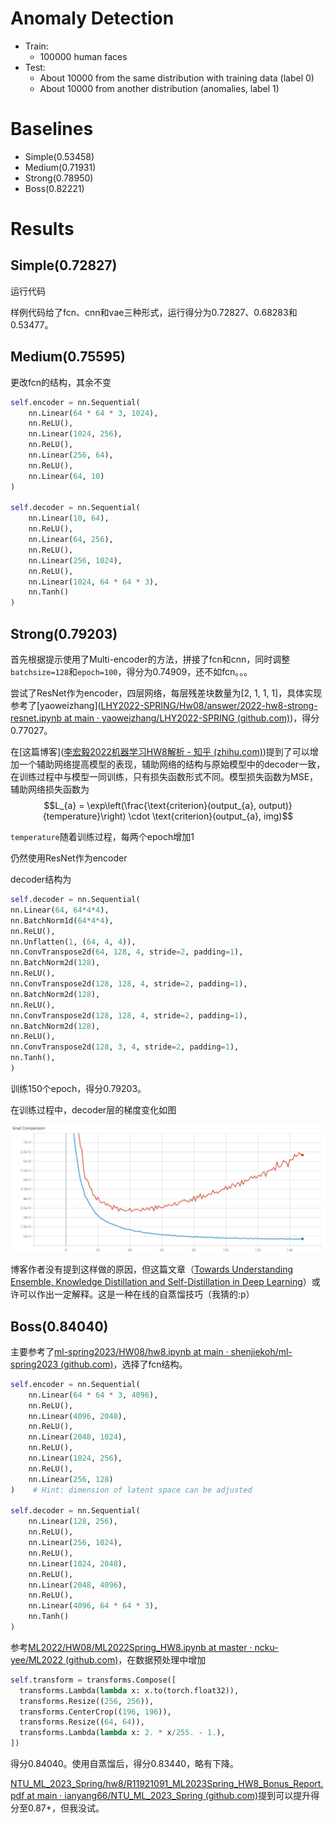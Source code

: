 # Anomaly Detection

- Train: 
	- 100000 human faces
- Test: 
	- About 10000 from the same distribution with training data (label 0)
	- About 10000 from another distribution (anomalies, label 1)

# Baselines

- Simple(0.53458)
- Medium(0.71931)
- Strong(0.78950)
- Boss(0.82221)

# Results

## Simple(0.72827)

运行代码

样例代码给了fcn、cnn和vae三种形式，运行得分为0.72827、0.68283和0.53477。

## Medium(0.75595)

更改fcn的结构，其余不变

```python
self.encoder = nn.Sequential(
    nn.Linear(64 * 64 * 3, 1024),
    nn.ReLU(),
    nn.Linear(1024, 256),
    nn.ReLU(), 
    nn.Linear(256, 64), 
    nn.ReLU(), 
    nn.Linear(64, 10)
)

self.decoder = nn.Sequential(
    nn.Linear(10, 64),
    nn.ReLU(), 
    nn.Linear(64, 256),
    nn.ReLU(),
    nn.Linear(256, 1024),
    nn.ReLU(), 
    nn.Linear(1024, 64 * 64 * 3), 
    nn.Tanh()
)
```

## Strong(0.79203)

首先根据提示使用了Multi-encoder的方法，拼接了fcn和cnn，同时调整`batchsize=128`和`epoch=100`，得分为0.74909，还不如fcn。。。

尝试了ResNet作为encoder，四层网络，每层残差块数量为[2, 1, 1, 1]，具体实现参考了[yaoweizhang]([LHY2022-SPRING/Hw08/answer/2022-hw8-strong-resnet.ipynb at main · yaoweizhang/LHY2022-SPRING (github.com)](https://github.com/yaoweizhang/LHY2022-SPRING/blob/main/Hw08/answer/2022-hw8-strong-resnet.ipynb))，得分0.77027。

在[这篇博客]([李宏毅2022机器学习HW8解析 - 知乎 (zhihu.com)](https://zhuanlan.zhihu.com/p/529030465))提到了可以增加一个辅助网络提高模型的表现，辅助网络的结构与原始模型中的decoder一致，在训练过程中与模型一同训练，只有损失函数形式不同。模型损失函数为MSE，辅助网络损失函数为
$$L_{a} = \exp\left(\frac{\text{criterion}(output_{a}, output)}{temperature}\right) \cdot \text{criterion}(output_{a}, img)$$

`temperature`随着训练过程，每两个epoch增加1

仍然使用ResNet作为encoder

decoder结构为

```python
self.decoder = nn.Sequential(
nn.Linear(64, 64*4*4),
nn.BatchNorm1d(64*4*4),
nn.ReLU(),
nn.Unflatten(1, (64, 4, 4)),
nn.ConvTranspose2d(64, 128, 4, stride=2, padding=1),
nn.BatchNorm2d(128),
nn.ReLU(),
nn.ConvTranspose2d(128, 128, 4, stride=2, padding=1),
nn.BatchNorm2d(128),
nn.ReLU(),
nn.ConvTranspose2d(128, 128, 4, stride=2, padding=1),
nn.BatchNorm2d(128),
nn.ReLU(),
nn.ConvTranspose2d(128, 3, 4, stride=2, padding=1),
nn.Tanh(),
)
```

训练150个epoch，得分0.79203。

在训练过程中，decoder层的梯度变化如图

![](grad_comparision.png)

博客作者没有提到这样做的原因，但这篇文章（[Towards Understanding Ensemble, Knowledge Distillation and Self-Distillation in Deep Learning]([arxiv.org/pdf/2012.09816](https://arxiv.org/pdf/2012.09816))）或许可以作出一定解释。这是一种在线的自蒸馏技巧（我猜的:p）

## Boss(0.84040)

主要参考了[ml-spring2023/HW08/hw8.ipynb at main · shenjiekoh/ml-spring2023 (github.com)](https://github.com/shenjiekoh/ml-spring2023/blob/main/HW08/hw8.ipynb)，选择了fcn结构。

```python
self.encoder = nn.Sequential(
    nn.Linear(64 * 64 * 3, 4096),
    nn.ReLU(),
    nn.Linear(4096, 2048),
    nn.ReLU(), 
    nn.Linear(2048, 1024), 
    nn.ReLU(), 
    nn.Linear(1024, 256),
    nn.ReLU(),
    nn.Linear(256, 128)
)    # Hint: dimension of latent space can be adjusted

self.decoder = nn.Sequential(
    nn.Linear(128, 256),
    nn.ReLU(),
    nn.Linear(256, 1024),
    nn.ReLU(),
    nn.Linear(1024, 2048),
    nn.ReLU(),
    nn.Linear(2048, 4096),
    nn.ReLU(),
    nn.Linear(4096, 64 * 64 * 3), 
    nn.Tanh()
)
```

参考[ML2022/HW08/ML2022Spring_HW8.ipynb at master · ncku-yee/ML2022 (github.com)](https://github.com/ncku-yee/ML2022/blob/master/HW08/ML2022Spring_HW8.ipynb)，在数据预处理中增加

```python
self.transform = transforms.Compose([
  transforms.Lambda(lambda x: x.to(torch.float32)),
  transforms.Resize((256, 256)),
  transforms.CenterCrop((196, 196)),
  transforms.Resize((64, 64)),
  transforms.Lambda(lambda x: 2. * x/255. - 1.),
])
```

得分0.84040。使用自蒸馏后，得分0.83440，略有下降。

[NTU_ML_2023_Spring/hw8/R11921091_ML2023Spring_HW8_Bonus_Report.pdf at main · ianyang66/NTU_ML_2023_Spring (github.com)](https://github.com/ianyang66/NTU_ML_2023_Spring/blob/main/hw8/R11921091_ML2023Spring_HW8_Bonus_Report.pdf)提到可以提升得分至0.87+，但我没试。
